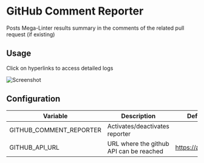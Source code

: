 # GitHub Comment Reporter

Posts Mega-Linter results summary in the comments of the related pull request (if existing)

## Usage

Click on hyperlinks to access detailed logs

![Screenshot](../assets/images/GitHubCommentReporter.jpg)

## Configuration

| Variable | Description | Default value |
| ----------------- | -------------- | :--------------: |
| GITHUB_COMMENT_REPORTER | Activates/deactivates reporter | true |
| GITHUB_API_URL | URL where the github API can be reached | https://api.github.com |

